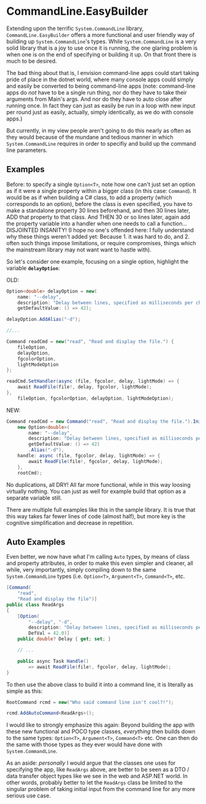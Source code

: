 # CommandLine.EasyBuilder

Extending upon the terrific `System.CommandLine` library, `CommandLine.EasyBuilder` offers a more functional and user friendly way of building up `System.CommandLine`'s types. While `System.CommandLine` is a very solid library that is a joy to use once it is running, the one glaring problem is when one is on the end of specifying or building it up. On that front there is much to be desired.

The bad thing about that is, I envision command-line apps could start taking pride of place in the dotnet world, where many console apps could simply and easily be converted to being command-line apps (note: command-line apps do *not* have to be a single run thing, nor do they have to take their arguments from Main's args. And nor do they have to auto close after running once. In fact they can just as easily be run in a loop with new input per round just as easily, actually, simply identically, as we do with console apps.)

But currently, in my view people aren't going to do this nearly as often as they would because of the mundane and tedious manner in which `System.CommandLine` requires in order to specifiy and build up the command line parameters.

## Examples

Before: to specify a single `Option<T>`, note how one can't just set an option as if it were a single property within a bigger class (in this case: `Command`). It would be as if when building a C# class, to add a property (which corresponds to an option), before the class is even specified, you have to make a standalone property 30 lines beforehand, and then 30 lines later, ADD that property to that class. And THEN 30 or so lines later, again add the property variable into a handler when one needs to call a function... DISJOINTED INSANITY! (I hope no one's offended here: I fully understand why these things weren't added yet: Because 1. it was hard to do, and 2. often such things impose limitations, or require compromises, things which the mainstream library may not want want to hastle with).

So let's consider one example, focusing on a single option, highlight the variable **`delayOption`**:

OLD:

```csharp
Option<double> delayOption = new(
	name: "--delay",
	description: "Delay between lines, specified as milliseconds per character in a line.",
	getDefaultValue: () => 42);

delayOption.AddAlias("-d");

//...

Command readCmd = new("read", "Read and display the file.") {
	fileOption,
	delayOption,
	fgcolorOption,
	lightModeOption
};

readCmd.SetHandler(async (file, fgcolor, delay, lightMode) => {
	await ReadFile(file!, delay, fgcolor, lightMode);
},
	fileOption, fgcolorOption, delayOption, lightModeOption);

```

NEW:

```csharp
Command readCmd = new Command("read", "Read and display the file.").Init(
	new Option<double>(
		name: "--delay",
		description: "Delay between lines, specified as milliseconds per character in a line.",
		getDefaultValue: () => 42)
		.Alias("-d"),
	handle: async (file, fgcolor, delay, lightMode) => {
		await ReadFile(file!, fgcolor, delay, lightMode);
	},
	rootCmd);
```

No duplications, all DRY! All far more functional, while in this way loosing virtually nothing. You can just as well for example build that option as a separate variable still.

There are multiple full examples like this in the sample library. It is true that this way takes far fewer lines of code (almost half), but more key is the cognitive simplification and decrease in repetition.

## Auto Examples

Even better, we now have what I'm calling `Auto` types, by means of class and property attributes, in order to make this even simpler and cleaner, all while, very importantly, simply compiling down to the same `System.CommandLine` types (i.e. `Option<T>`, `Argument<T>`, `Command<T>`, etc.

```csharp
[Command(
	"read",
	"Read and display the file")]
public class ReadArgs
{
	[Option(
		"--delay", "-d",
		description: "Delay between lines, specified as milliseconds per character in a line",
		DefVal = 42.0)]
	public double? Delay { get; set; }

	// ...

	public async Task Handle()
		=> await ReadFile(file!, fgcolor, delay, lightMode);
}
```

To then use the above class to build it into a command line, it is literally as simple as this:

```csharp
RootCommand rcmd = new("Who said command line isn't cool?!");

rcmd.AddAutoCommand<ReadArgs>();
```

I would like to strongly emphasize this again: Beyond building the app with these new functional and POCO type classes, *everything* then builds down to the same types: `Option<T>`, `Argument<T>`, `Command<T>` etc. One can then do the same with those types as they ever would have done with `System.CommandLine`.

As an aside: *personally* I would argue that the classes one uses for specifying the app, like `ReadArgs` above, are better to be seen as a DTO / data transfer object types like we see in the web and ASP.NET world. In other words, probably better to let the `ReadArgs` class be limited to the singular problem of taking initial input from the command line for any more serious use case.
